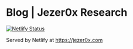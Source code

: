 # Blog | Jezer0x Research 

[![Netlify Status](https://api.netlify.com/api/v1/badges/a54e4028-6aff-474b-8d0e-23087557d4a5/deploy-status)](https://app.netlify.com/sites/jezer0x/deploys)

Served by Netlify at https://jezer0x.com

